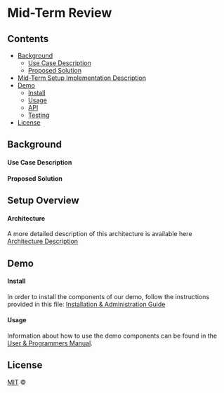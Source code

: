 # Mid-Term Review

## Contents

-   [Background](#background)
    -   [Use Case Description](#use-case-description)
    -   [Proposed Solution](#proposed-solution)
-   [Mid-Term Setup Implementation Description](#mid-term-setup-implementation-description)
-   [Demo](#demo)
    -   [Install](#install)
    -   [Usage](#usage)
    -   [API](#api)
    -   [Testing](#testing)
-   [License](#license)

## Background

#### Use Case Description

#### Proposed Solution

## Setup Overview

#### Architecture
A more detailed description of this architecture is available here [Architecture Description](architecture.md)

## Demo
#### Install
In order to install the components of our demo, follow the instructions provided in this file: [Installation & Administration Guide](installationguide.md)

#### Usage
Information about how to use the demo components can be found in the [User & Programmers Manual](usermanual.md).



## License

[MIT](LICENSE) © <TTE>

